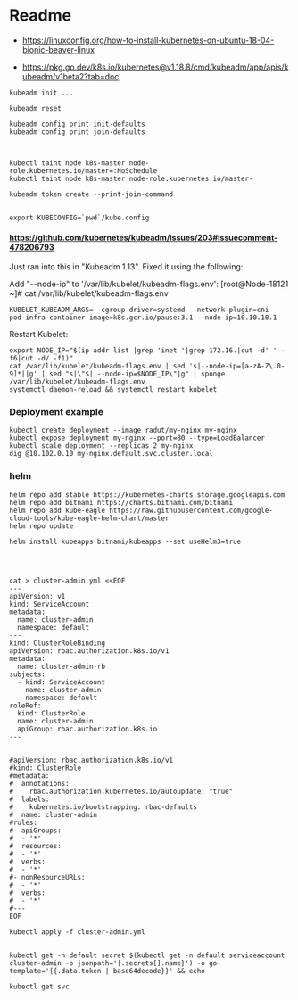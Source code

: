 # Readme
* https://linuxconfig.org/how-to-install-kubernetes-on-ubuntu-18-04-bionic-beaver-linux

* https://pkg.go.dev/k8s.io/kubernetes@v1.18.8/cmd/kubeadm/app/apis/kubeadm/v1beta2?tab=doc
```
kubeadm init ...

kubeadm reset 

kubeadm config print init-defaults
kubeadm config print join-defaults



kubectl taint node k8s-master node-role.kubernetes.io/master=:NoSchedule
kubectl taint node k8s-master node-role.kubernetes.io/master-

kubeadm token create --print-join-command


export KUBECONFIG=`pwd`/kube.config

```

#### https://github.com/kubernetes/kubeadm/issues/203#issuecomment-478206793
Just ran into this in "Kubeadm 1.13". Fixed it using the following:

Add "--node-ip" to '/var/lib/kubelet/kubeadm-flags.env':
[root@Node-18121 ~]# cat /var/lib/kubelet/kubeadm-flags.env
```
KUBELET_KUBEADM_ARGS=--cgroup-driver=systemd --network-plugin=cni --pod-infra-container-image=k8s.gcr.io/pause:3.1 --node-ip=10.10.10.1
```
Restart Kubelet:
```
export NODE_IP="$(ip addr list |grep 'inet '|grep 172.16.|cut -d' ' -f6|cut -d/ -f1)" 
cat /var/lib/kubelet/kubeadm-flags.env | sed 's|--node-ip=[a-zA-Z\.0-9]*||g' | sed "s|\"$| --node-ip=$NODE_IP\"|g" | sponge /var/lib/kubelet/kubeadm-flags.env
systemctl daemon-reload && systemctl restart kubelet
```


### Deployment example
```
kubectl create deployment --image radut/my-nginx my-nginx
kubectl expose deployment my-nginx --port=80 --type=LoadBalancer
kubectl scale deployment --replicas 2 my-nginx
dig @10.102.0.10 my-nginx.default.svc.cluster.local
```



### helm
```
helm repo add stable https://kubernetes-charts.storage.googleapis.com
helm repo add bitnami https://charts.bitnami.com/bitnami
helm repo add kube-eagle https://raw.githubusercontent.com/google-cloud-tools/kube-eagle-helm-chart/master
helm repo update

helm install kubeapps bitnami/kubeapps --set useHelm3=true




cat > cluster-admin.yml <<EOF
---
apiVersion: v1
kind: ServiceAccount
metadata:
  name: cluster-admin
  namespace: default
---
kind: ClusterRoleBinding
apiVersion: rbac.authorization.k8s.io/v1
metadata:
  name: cluster-admin-rb
subjects:
  - kind: ServiceAccount
    name: cluster-admin
    namespace: default
roleRef:
  kind: ClusterRole
  name: cluster-admin
  apiGroup: rbac.authorization.k8s.io
---


#apiVersion: rbac.authorization.k8s.io/v1
#kind: ClusterRole
#metadata:
#  annotations:
#    rbac.authorization.kubernetes.io/autoupdate: "true"
#  labels:
#    kubernetes.io/bootstrapping: rbac-defaults
#  name: cluster-admin
#rules:
#- apiGroups:
#  - '*'
#  resources:
#  - '*'
#  verbs:
#  - '*'
#- nonResourceURLs:
#  - '*'
#  verbs:
#  - '*'
#---
EOF

kubectl apply -f cluster-admin.yml


kubectl get -n default secret $(kubectl get -n default serviceaccount cluster-admin -o jsonpath='{.secrets[].name}') -o go-template='{{.data.token | base64decode}}' && echo

kubectl get svc 

```
